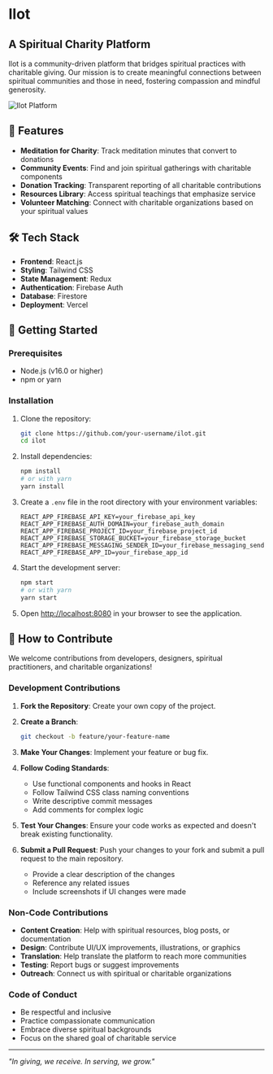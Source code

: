 # Ilot

## A Spiritual Charity Platform

Ilot is a community-driven platform that bridges spiritual practices with charitable giving. Our mission is to create meaningful connections between spiritual communities and those in need, fostering compassion and mindful generosity.

![Ilot Platform](https://res.cloudinary.com/dqqyuvg1v/image/upload/v1744479112/Give-Gita_sm3u3e.jpg)

## 🌟 Features

- **Meditation for Charity**: Track meditation minutes that convert to donations
- **Community Events**: Find and join spiritual gatherings with charitable components
- **Donation Tracking**: Transparent reporting of all charitable contributions
- **Resources Library**: Access spiritual teachings that emphasize service
- **Volunteer Matching**: Connect with charitable organizations based on your spiritual values

## 🛠️ Tech Stack

- **Frontend**: React.js
- **Styling**: Tailwind CSS
- **State Management**: Redux
- **Authentication**: Firebase Auth
- **Database**: Firestore
- **Deployment**: Vercel

## 🚀 Getting Started

### Prerequisites

- Node.js (v16.0 or higher)
- npm or yarn

### Installation

1. Clone the repository:
   ```bash
   git clone https://github.com/your-username/ilot.git
   cd ilot
   ```

2. Install dependencies:
   ```bash
   npm install
   # or with yarn
   yarn install
   ```

3. Create a `.env` file in the root directory with your environment variables:
   ```
   REACT_APP_FIREBASE_API_KEY=your_firebase_api_key
   REACT_APP_FIREBASE_AUTH_DOMAIN=your_firebase_auth_domain
   REACT_APP_FIREBASE_PROJECT_ID=your_firebase_project_id
   REACT_APP_FIREBASE_STORAGE_BUCKET=your_firebase_storage_bucket
   REACT_APP_FIREBASE_MESSAGING_SENDER_ID=your_firebase_messaging_sender_id
   REACT_APP_FIREBASE_APP_ID=your_firebase_app_id
   ```

4. Start the development server:
   ```bash
   npm start
   # or with yarn
   yarn start
   ```

5. Open [http://localhost:8080](http://localhost:8080) in your browser to see the application.

## 🤝 How to Contribute

We welcome contributions from developers, designers, spiritual practitioners, and charitable organizations!

### Development Contributions

1. **Fork the Repository**: Create your own copy of the project.

2. **Create a Branch**: 
   ```bash
   git checkout -b feature/your-feature-name
   ```

3. **Make Your Changes**: Implement your feature or bug fix.

4. **Follow Coding Standards**:
   - Use functional components and hooks in React
   - Follow Tailwind CSS class naming conventions
   - Write descriptive commit messages
   - Add comments for complex logic

5. **Test Your Changes**: Ensure your code works as expected and doesn't break existing functionality.

6. **Submit a Pull Request**: Push your changes to your fork and submit a pull request to the main repository.
   - Provide a clear description of the changes
   - Reference any related issues
   - Include screenshots if UI changes were made

### Non-Code Contributions

- **Content Creation**: Help with spiritual resources, blog posts, or documentation
- **Design**: Contribute UI/UX improvements, illustrations, or graphics
- **Translation**: Help translate the platform to reach more communities
- **Testing**: Report bugs or suggest improvements
- **Outreach**: Connect us with spiritual or charitable organizations

### Code of Conduct

- Be respectful and inclusive
- Practice compassionate communication
- Embrace diverse spiritual backgrounds
- Focus on the shared goal of charitable service

---

*"In giving, we receive. In serving, we grow."*